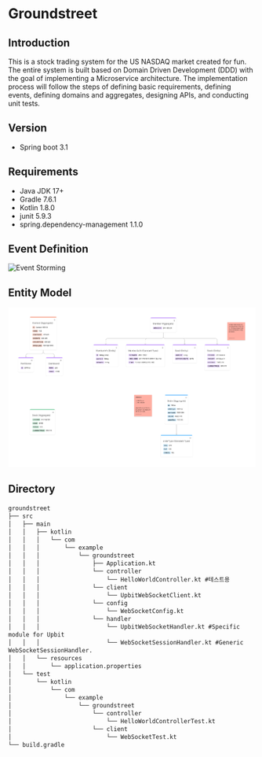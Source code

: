 <h1>Groundstreet</h1>

## Introduction
This is a stock trading system for the US NASDAQ market created for fun. The entire system is built based on Domain Driven Development (DDD) with the goal of implementing a Microservice architecture. The implementation process will follow the steps of defining basic requirements, defining events, defining domains and aggregates, designing APIs, and conducting unit tests.

## Version
- Spring boot 3.1

## Requirements
- Java JDK 17+
- Gradle 7.6.1
- Kotlin 1.8.0
- junit 5.9.3
- spring.dependency-management 1.1.0


## Event Definition 
![Event Storming](Event%20Storming.png)

## Entity Model 
![Entity Modeler](Entity%20Modeler.png)

## Directory
```
groundstreet
├── src
│   ├── main
│   │   ├── kotlin
│   │   │   └── com
│   │   │       └── example
│   │   │           └── groundstreet
│   │   │               ├── Application.kt
│   │   │               └── controller
│   │   │                   └── HelloWorldController.kt #테스트용
│   │   │               └── client
│   │   │                   └── UpbitWebSocketClient.kt
│   │   │               └── config
│   │   │                   └── WebSocketConfig.kt
│   │   │               └── handler
│   │   │                   └── UpbitWebSocketHandler.kt #Specific module for Upbit
│   │   │                   └── WebSocketSessionHandler.kt #Generic WebSocketSessionHandler.
│   │   └── resources
│   │       └── application.properties
│   └── test
│       └── kotlin
│           └── com
│               └── example
│                   └── groundstreet
│                       └── controller
│                           └── HelloWorldControllerTest.kt
│                       └── client
│                           └── WebSocketTest.kt
└── build.gradle
```